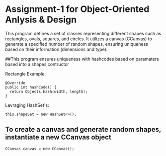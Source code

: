 # Assignment-1 for Object-Oriented Anlysis & Design
This program defines a set of classes representing different shapes such as rectangles, ovals, squares, and circles. It utilizes a canvas (CCanvas) to generate a specified number of random shapes, ensuring uniqueness based on their information (dimensions and type).

##This program ensures uniqueness with hashcodes based on paramaters based into a shapes contructor

Rectangle Example:

```
@Override
public int hashCode() {
  return Objects.hash(width, length);
}
```

Levraging HashSet's:


```
this.shapeSet = new HashSet<>();
```

## To create a canvas and generate random shapes, instantiate a new CCanvas object

```
CCanvas canvas = new CCanvas();
```

